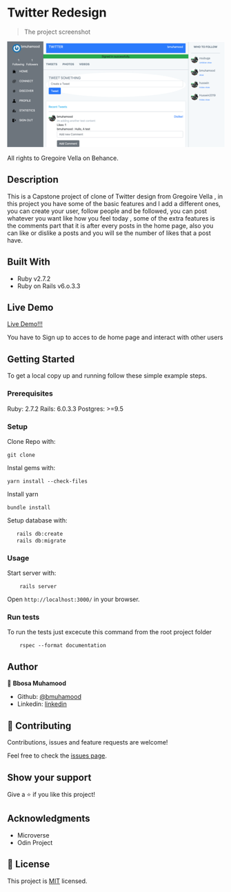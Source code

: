 # Twitter Redesign

> The project screenshot

![Screenshot](public/Screenshot.png)

All rights to Gregoire Vella on Behance.

## Description

This is a Capstone project of clone of Twitter design from Gregoire Vella , in this project you have some of the basic features
and I add a different ones, you can create your user, follow people and be followed, you can post whatever 
you want like how you feel today , some of the extra features is the comments part that it is after every 
posts in the home page, also you can like or dislike a posts and you will se the number of likes that a post have. 

## Built With

- Ruby v2.7.2
- Ruby on Rails v6.o.3.3

## Live Demo

[Live Demo!!!](https://twitter-design.herokuapp.com/users/sign_in)

You have to Sign up to acces to de home page and interact with other users


## Getting Started

To get a local copy up and running follow these simple example steps.

### Prerequisites

Ruby: 2.7.2
Rails: 6.0.3.3
Postgres: >=9.5

### Setup
Clone Repo with:
```
git clone 
```


Instal gems with:

```
yarn install --check-files
```
Install yarn 
```
bundle install
```

Setup database with:

```
   rails db:create
   rails db:migrate
```

### Usage

Start server with:

```
    rails server
```

Open `http://localhost:3000/` in your browser.

### Run tests

To run the tests just excecute this command from the root project folder

```
    rspec --format documentation
```


## Author

👤 **Bbosa Muhamood**

- Github: [@bmuhamood](https://github.com/bmuhamood)
- Linkedin: [linkedin](https://www.linkedin.com/in/bbosa-muhamood-06845576/)

## 🤝 Contributing

Contributions, issues and feature requests are welcome!

Feel free to check the [issues page](https://github.com/bmuhamood/twitter_redesign/issues).

## Show your support

Give a ⭐️ if you like this project!

## Acknowledgments

- Microverse
- Odin Project

## 📝 License

This project is [MIT](https://opensource.org/licenses/MIT) licensed.
